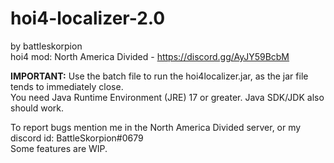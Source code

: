 # <b> hoi4-localizer-2.0 </b>
by battleskorpion
<br> hoi4 mod: North America Divided - <hyperlink> https://discord.gg/AyJY59BcbM </hyperlink> 

<b>IMPORTANT:</b> Use the batch file to run the hoi4localizer.jar, as the jar file tends to immediately close.
<br> You need Java Runtime Environment (JRE) 17 or greater. Java SDK/JDK also should work.

To report bugs mention me in the North America Divided server, or my discord id: BattleSkorpion#0679
<br> Some features are WIP. 